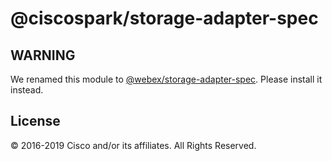 # @ciscospark/storage-adapter-spec

## WARNING

We renamed this module to [@webex/storage-adapter-spec](https://www.npmjs.com/package/@webex/storage-adapter-spec). Please install it instead.

## License

© 2016-2019 Cisco and/or its affiliates. All Rights Reserved.
